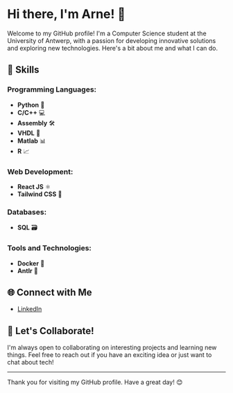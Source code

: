 # Hi there, I'm Arne! 👋

Welcome to my GitHub profile! I'm a Computer Science student at the University of Antwerp, with a passion for developing innovative solutions and exploring new technologies. Here's a bit about me and what I can do.

## 🚀 Skills

### Programming Languages:
- **Python** 🐍
- **C/C++** 💻
- **Assembly** 🛠️
- **VHDL** 🔧
- **Matlab** 📊
- **R** 📈

### Web Development:
- **React JS** ⚛️
- **Tailwind CSS** 🎨

### Databases:
- **SQL** 🗃️

### Tools and Technologies:
- **Docker** 🐳
- **Antlr** 📜

<!---
## 🌟 Projects

Here are a few projects that I'm proud of:

- **[Project 1 Name](link-to-project)**: A brief description of the project, highlighting the main technologies used and the problem it solves.
- **[Project 2 Name](link-to-project)**: Another project description, focusing on the unique aspects or the learning experience it provided.
- **[Project 3 Name](link-to-project)**: Yet another project, emphasizing your role and contributions.
-->

## 🌐 Connect with Me

- [LinkedIn](https://www.linkedin.com/in/arne-de-peuter-4055a6267/)

## 💬 Let's Collaborate!

I'm always open to collaborating on interesting projects and learning new things. Feel free to reach out if you have an exciting idea or just want to chat about tech!

---

Thank you for visiting my GitHub profile. Have a great day! 😊

